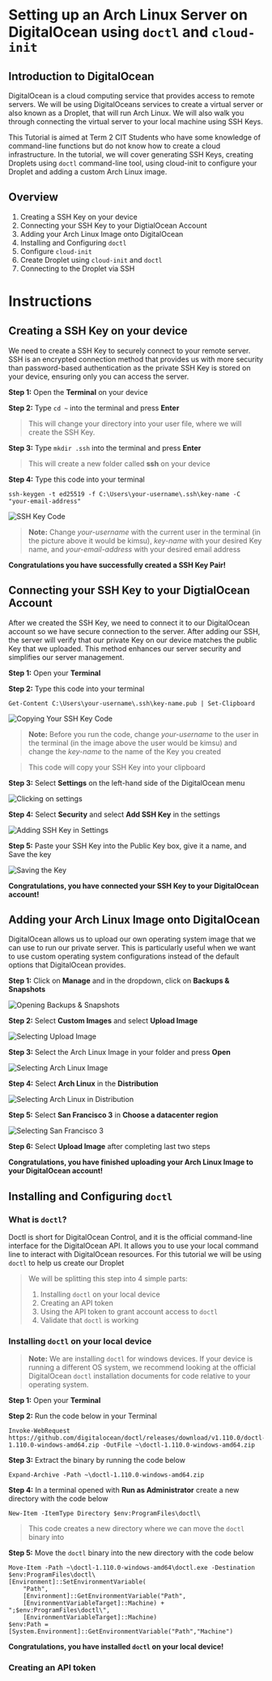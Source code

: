 # Setting up an Arch Linux Server on DigitalOcean using `doctl` and `cloud-init`

## Introduction to DigitalOcean
DigitalOcean is a cloud computing service that provides access to remote servers. We will be using DigitalOceans services to create a virtual server or also known as a Droplet, that will run Arch Linux. We will also walk you through connecting the virtual server to your local machine using SSH Keys.

This Tutorial is aimed at Term 2 CIT Students who have some knowledge of command-line functions but do not know how to create a cloud infrastructure. In the tutorial, we will cover generating SSH Keys, creating Droplets using `doctl` command-line tool, using cloud-init to configure your Droplet and adding a custom Arch Linux image.

## Overview
1. Creating a SSH Key on your device
2. Connecting your SSH Key to your DigtialOcean Account
3. Adding your Arch Linux Image onto DigitalOcean
4. Installing and Configuring `doctl`
5. Configure `cloud-init`
6. Create Droplet using `cloud-init` and `doctl`
7. Connecting to the Droplet via SSH 

# Instructions
## Creating a SSH Key on your device
We need to create a SSH Key to securely connect to your remote server. SSH is an encrypted connection method that provides us with more security than password-based authentication as the private SSH Key is stored on your device, ensuring only you can access the server.

**Step 1:** Open the **Terminal** on your device

**Step 2:** Type ``cd ~`` into the terminal and press **Enter**
> This will change your directory into your user file, where we will create the SSH Key.

**Step 3:** Type ``mkdir .ssh`` into the terminal and press **Enter**
> This will create a new folder called **ssh** on your device

**Step 4:** Type this code into your terminal
```
ssh-keygen -t ed25519 -f C:\Users\your-username\.ssh\key-name -C "your-email-address"
```

![SSH Key Code](Images/creating_sshkey.jpg)

> **Note:** Change *your-username* with the current user in the terminal (in the picture above it would be kimsu), *key-name* with your desired Key name, and *your-email-address* with your desired email address

**Congratulations you have successfully created a SSH Key Pair!**

## Connecting your SSH Key to your DigtialOcean Account
After we created the SSH Key, we need to connect it to our DigitalOcean account so we have secure connection to the server. After adding our SSH, the server will verify that our private Key on our device matches the public Key that we uploaded. This method enhances our server security and simplifies our server management.

**Step 1:** Open your **Terminal**

**Step 2:** Type this code into your terminal
```
Get-Content C:\Users\your-username\.ssh\key-name.pub | Set-Clipboard
```
![Copying Your SSH Key Code](Images/copying_yoursshkey1.jpg)

> **Note:** Before you run the code, change *your-username* to the user in the terminal (in the image above the user would be kimsu) and change the *key-name* to the name of the Key you created

> This code will copy your SSH Key into your clipboard

**Step 3:** Select **Settings** on the left-hand side of the DigitalOcean menu

![Clicking on settings](Images/clicking_settings.jpg)

**Step 4:** Select **Security** and select **Add SSH Key** in the settings

![Adding SSH Key in Settings](Images/security_addsshkey.jpg)

**Step 5:** Paste your SSH Key into the Public Key box, give it a name, and Save the key

![Saving the Key](Images/pastekey.jpg)

**Congratulations, you have connected your SSH Key to your DigitalOcean account!**

## Adding your Arch Linux Image onto DigitalOcean

DigitalOcean allows us to upload our own operating system image that we can use to run our private server. This is particularly useful when we want to use custom operating system configurations instead of the default options that DigitalOcean provides.

**Step 1:** Click on **Manage** and in the dropdown, click on **Backups & Snapshots** 

![Opening Backups & Snapshots](Images/backupsandsnapshots.jpg)

**Step 2:** Select **Custom Images** and select **Upload Image**

![Selecting Upload Image](Images/uploadingimage.jpg)

**Step 3:** Select the Arch Linux Image in your folder and press **Open**

![Selecting Arch Linux Image](Images/openingyourimage.jpg)

**Step 4:** Select **Arch Linux** in the **Distribution**

![Selecting Arch Linux in Distribution](Images/selectingarchlinuximage.jpg)

**Step 5:** Select **San Francisco 3** in **Choose a datacenter region**

![Selecting San Francisco 3](Images/datacenterregion.jpg)

**Step 6:** Select **Upload Image** after completing last two steps

**Congratulations, you have finished uploading your Arch Linux Image to your DigitalOcean account!**

## Installing and Configuring `doctl`

### What is `doctl`?
Doctl is short for DigitalOcean Control, and it is the official command-line interface for the DigitalOcean API. It allows you to use your local command line to interact with DigitalOcean resources. For this tutorial we will be using `doctl` to help us create our Droplet
> We will be splitting this step into 4 simple parts:
> 1. Installing `doctl` on your local device
> 2. Creating an API token
> 3. Using the API token to grant account access to `doctl`
> 4. Validate that `doctl` is working

### Installing `doctl` on your local device
>**Note:** We are installing `doctl` for windows devices. If your device is running a different OS system, we recommend looking at the official DigitalOcean `doctl` installation documents for code relative to your operating system.

**Step 1:** Open your **Terminal** 

**Step 2:** Run the code below in your Terminal
```
Invoke-WebRequest https://github.com/digitalocean/doctl/releases/download/v1.110.0/doctl-1.110.0-windows-amd64.zip -OutFile ~\doctl-1.110.0-windows-amd64.zip
```

**Step 3:** Extract the binary by running the code below
```
Expand-Archive -Path ~\doctl-1.110.0-windows-amd64.zip
```

**Step 4:** In a terminal opened with **Run as Administrator** create a new directory with the code below
```
New-Item -ItemType Directory $env:ProgramFiles\doctl\
```
> This code creates a new directory where we can move the `doctl` binary into

**Step 5:** Move the `doctl` binary into the new directory with the code below
```
Move-Item -Path ~\doctl-1.110.0-windows-amd64\doctl.exe -Destination $env:ProgramFiles\doctl\
[Environment]::SetEnvironmentVariable(
    "Path",
    [Environment]::GetEnvironmentVariable("Path",
    [EnvironmentVariableTarget]::Machine) + ";$env:ProgramFiles\doctl\",
    [EnvironmentVariableTarget]::Machine)
$env:Path = [System.Environment]::GetEnvironmentVariable("Path","Machine")
```

**Congratulations, you have installed `doctl` on your local device!**

### Creating an API token
